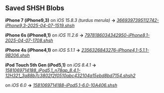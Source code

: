 ## Saved SHSH Blobs
**iPhone 7 (iPhone9,3)** on *iOS 15.8.3 (turdus merula)* **->** *[3669397395112742-iPhone9,3-2025-04-07-1519.shsh](blobs/3669397395112742-iPhone9,3-2025-04-07-1519.shsh)*

**iPhone 6s (iPhone8,1)** on *iOS 11.2.6* **->** *[7978186034342950-iPhone8,1-2025-04-07-1708.shsh](blobs/7978186034342950-iPhone8,1-2025-04-07-1708.shsh)*

**iPhone 4s (iPhone4,1)** on *iOS 5.1.1* **->** *[2356326843276-iPhone4,1-5.1.1-9B206.shsh](blobs/2356326843276-iPhone4,1-5.1.1-9B206.shsh)*

**iPod Touch 5th Gen (iPod5,1)** on *iOS 8.4.1* **->** *[1581069714188_iPod5,1_n78ap_8.4.1-12H321_3a88b7c3802f2f0510abc432104a15ebd8bd7154.shsh2](blobs/1581069714188_iPod5,1_n78ap_8.4.1-12H321_3a88b7c3802f2f0510abc432104a15ebd8bd7154.shsh2)*

on *iOS 6.0* **->** *[1581069714188-iPod5,1-6.0-10A406.shsh](blobs/1581069714188-iPod5,1-6.0-10A406.shsh)*

